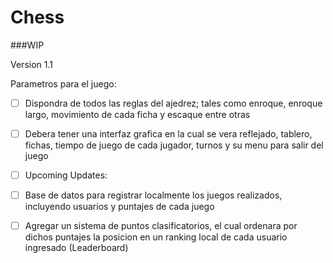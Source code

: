 # Chess

###WIP

Version 1.1

Parametros para el juego:

- [ ] Dispondra de todos las reglas del ajedrez; tales como enroque, enroque largo, movimiento de cada ficha y escaque entre otras

- [ ] Debera tener una interfaz grafica en la cual se vera reflejado, tablero, fichas, tiempo de juego de  cada jugador, turnos y su menu para salir del juego

- [ ] 
  Upcoming Updates:

- [ ] Base de datos para registrar localmente los juegos realizados, incluyendo usuarios y puntajes de cada juego

- [ ] Agregar un sistema de puntos clasificatorios, el cual ordenara por dichos puntajes la posicion en un ranking local de cada usuario ingresado (Leaderboard)
